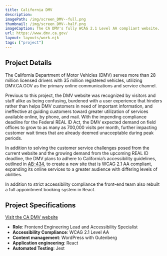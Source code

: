 ```yaml
---
title: California DMV
description:
imagePath: /img/screen_DMV--full.png
thumbnail: /img/screen_DMV--half.png
imageCaption: The CA DMV's fully WCAG 2.1 Level AA compliant website.
url: https://www.dmv.ca.gov/
layout: layouts/work.njk
tags: ["project"]
---
```


## Project Details

The California Department of Motor Vehicles (DMV) serves more than 28 million licensed drivers with 35 million registered vehicles, utilizing DMV.CA.GOV as the primary online communications and service channel.

Previous to this project, the DMV website was recognized by visitors and staff alike as being confusing, burdened with a user experience that hinders rather than helps DMV customers in need of important information, and ineffective at guiding customers toward greater utilization of services available online, by phone, and mail. With the impending compliance deadline for the Federal REAL ID Act, the DMV expected demand on field offices to grow to as many as 700,000 visits per month, further impacting customer wait times that are already deemed unacceptable during peak periods.

In addition to solving the customer service challenges posed from the current website and the growing demand from the upcoming REAL ID deadline, the DMV plans to adhere to California’s accessibility guidelines, outlined in [AB-434](https://leginfo.legislature.ca.gov/faces/billTextClient.xhtml?bill_id=201720180AB434), to create a new site that is WCAG 2.1 AA compliant, expanding its online services to a greater audience with differing levels of abilities.

In addition to strict accessibility compliance the front-end team also rebuilt a full appointment booking system in React.

## Project Specifications

[Visit the CA DMV website](https://www.dmv.ca.gov/)

- **Role**: Frontend Engineering Lead and Accessibility Specialist
- **Accessibility Compliance**: WCAG 2.1 Level AA
- **Content management**: WordPress with Gutenberg
- **Application engineering**: React
- **Automated Testing**: Jest
